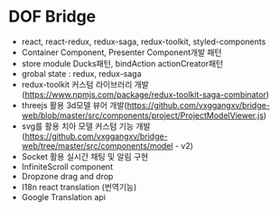 # DOF Bridge

- react, react-redux, redux-saga, redux-toolkit, styled-components
- Container Component, Presenter Component개발 패턴
- store module Ducks패턴, bindAction actionCreator패턴
- grobal state : redux, redux-saga
- redux-toolkit 커스텀 라이브러리 개발(https://www.npmjs.com/package/redux-toolkit-saga-combinator)
- threejs 활용 3d모델 뷰어 개발(https://github.com/vxggangxv/bridge-web/blob/master/src/components/project/ProjectModelViewer.js)
- svg를 활용 치아 모델 커스텀 기능 개발(https://github.com/vxggangxv/bridge-web/tree/master/src/components/model - v2)
- Socket 활용 실시간 채팅 및 알림 구현
- InfiniteScroll component
- Dropzone drag and drop
- I18n react translation (번역기능)
- Google Translation api
